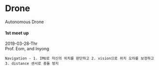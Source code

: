 # Drone
Autonomous Drone

#### 1st meet up
2019-03-28-Thr<br>
Prof. Eom, and Inyong<br>
```
Navigation - 1. IMU로 자신의 위치를 판단하고 2. vision으로 위치 오차를 보정하고 3. distance 센서로 충돌 방지
```

